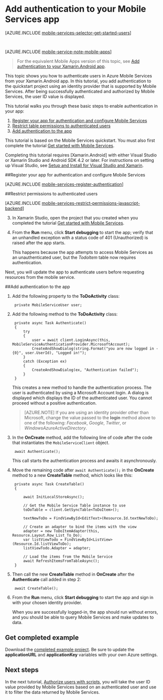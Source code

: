 <properties
	pageTitle="Get started with authentication (Xamarin.Android) - Mobile Services"
	description="Learn how to use authentication in your Azure Mobile Services app for Xamarin.Android."
	services="mobile-services"
	documentationCenter="xamarin"
	manager="dwrede"
	authors="lindydonna"
	editor=""/>

<tags
	ms.service="mobile-services"
	ms.workload="mobile"
	ms.tgt_pltfrm="mobile-xamarin-android"
	ms.devlang="dotnet"
	ms.topic="article"
	ms.date="02/11/2016" 
	ms.author="donnam"/>

# Add authentication to your Mobile Services app

[AZURE.INCLUDE [mobile-services-selector-get-started-users](../../includes/mobile-services-selector-get-started-users.md)]

&nbsp;

[AZURE.INCLUDE [mobile-service-note-mobile-apps](../../includes/mobile-services-note-mobile-apps.md)]
> For the equivalent Mobile Apps version of this topic, see [Add authentication to your Xamarin.Android app](../app-service-mobile/app-service-mobile-xamarin-android-get-started-users.md).

<p>This topic shows you how to authenticate users in Azure Mobile Services from your Xamarin.Android app. In this tutorial, you add authentication to the quickstart project using an identity provider that is supported by Mobile Services. After being successfully authenticated and authorized by Mobile Services, the user ID value is displayed.</p>

This tutorial walks you through these basic steps to enable authentication in your app:

1. [Register your app for authentication and configure Mobile Services]
2. [Restrict table permissions to authenticated users]
3. [Add authentication to the app]

This tutorial is based on the Mobile Services quickstart. You must also first complete the tutorial [Get started with Mobile Services].

Completing this tutorial requires [Xamarin.Android] with either Visual Studio or Xamarin Studio and Android SDK 4.2 or later. For instructions on setting up Visual Studio, see [Setup and Install for Visual Studio and Xamarin](https://msdn.microsoft.com/en-US/library/mt613162.aspx).

##<a name="register"></a>Register your app for authentication and configure Mobile Services

[AZURE.INCLUDE [mobile-services-register-authentication](../../includes/mobile-services-register-authentication.md)]

##<a name="permissions"></a>Restrict permissions to authenticated users


[AZURE.INCLUDE [mobile-services-restrict-permissions-javascript-backend](../../includes/mobile-services-restrict-permissions-javascript-backend.md)]


3. In Xamarin Studio, open the project that you created when you completed the tutorial [Get started with Mobile Services].

4. From the **Run** menu, click **Start debugging** to start the app; verify that an unhandled exception with a status code of 401 (Unauthorized) is raised after the app starts.

	 This happens because the app attempts to access Mobile Services as an unauthenticated user, but the _TodoItem_ table now requires authentication.

Next, you will update the app to authenticate users before requesting resources from the mobile service.

##<a name="add-authentication"></a>Add authentication to the app

1. Add the following property to the **ToDoActivity** class:

		private MobileServiceUser user;

2. Add the following method to the **ToDoActivity** class:

        private async Task Authenticate()
        {
            try
            {
                user = await client.LoginAsync(this, MobileServiceAuthenticationProvider.MicrosoftAccount);
                CreateAndShowDialog(string.Format("you are now logged in - {0}", user.UserId), "Logged in!");
            }
            catch (Exception ex)
            {
                CreateAndShowDialog(ex, "Authentication failed");
            }
        }

    This creates a new method to handle the authentication process. The user is authenticated by using a Microsoft Account login. A dialog is displayed which displays the ID of the authenticated user. You cannot proceed without a positive authentication.

    > [AZURE.NOTE] If you are using an identity provider other than Microsoft, change the value passed to the **login** method above to one of the following: _Facebook_, _Google_, _Twitter_, or _WindowsAzureActiveDirectory_.

3. In the **OnCreate** method, add the following line of code after the code that instantiates the `MobileServiceClient` object.

		await Authenticate();

	This call starts the authentication process and awaits it asynchronously.

4. Move the remaining code after `await Authenticate();` in the **OnCreate** method to a new **CreateTable** method, which looks like this:

        private async Task CreateTable()
        {

            await InitLocalStoreAsync();

            // Get the Mobile Service Table instance to use
            toDoTable = client.GetSyncTable<ToDoItem>();

            textNewToDo = FindViewById<EditText>(Resource.Id.textNewToDo);

            // Create an adapter to bind the items with the view
            adapter = new ToDoItemAdapter(this, Resource.Layout.Row_List_To_Do);
            var listViewTodo = FindViewById<ListView>(Resource.Id.listViewToDo);
            listViewTodo.Adapter = adapter;

            // Load the items from the Mobile Service
            await RefreshItemsFromTableAsync();
        }

5. Then call the new **CreateTable** method in **OnCreate** after the **Authenticate** call added in step 2:

		await CreateTable();


6. From the **Run** menu, click **Start debugging** to start the app and sign in with your chosen identity provider.

   	When you are successfully logged-in, the app should run without errors, and you should be able to query Mobile Services and make updates to data.

## Get completed example
Download the [completed example project]. Be sure to update the **applicationURL** and **applicationKey** variables with your own Azure settings.

## <a name="next-steps"></a>Next steps

In the next tutorial, [Authorize users with scripts], you will take the user ID value provided by Mobile Services based on an authenticated user and use it to filter the data returned by Mobile Services.

<!-- Anchors. -->
[Register your app for authentication and configure Mobile Services]: #register
[Restrict table permissions to authenticated users]: #permissions
[Add authentication to the app]: #add-authentication
[Next Steps]:#next-steps

<!-- Images. -->
[4]: ./media/partner-xamarin-mobile-services-android-get-started-users/mobile-services-selection.png
[5]: ./media/partner-xamarin-mobile-services-android-get-started-users/mobile-service-uri.png

[13]: ./media/partner-xamarin-mobile-services-android-get-started-users/mobile-identity-tab.png
[14]: ./media/partner-xamarin-mobile-services-android-get-started-users/mobile-portal-data-tables.png
[15]: ./media/partner-xamarin-mobile-services-android-get-started-users/mobile-portal-change-table-perms.png

<!-- URLs. -->
[Get started with Mobile Services]: partner-xamarin-mobile-services-android-get-started.md
[Authorize users with scripts]: mobile-services-javascript-backend-service-side-authorization.md
[completed example project]: http://go.microsoft.com/fwlink/p/?LinkId=331328
